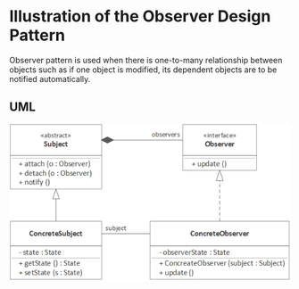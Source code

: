 # Illustration of the Observer Design Pattern

Observer pattern is used when there is one-to-many relationship between objects such as if one object is modified, its dependent objects are to be notified automatically.
## UML

![Strategy Design Pattern](observer.png)
